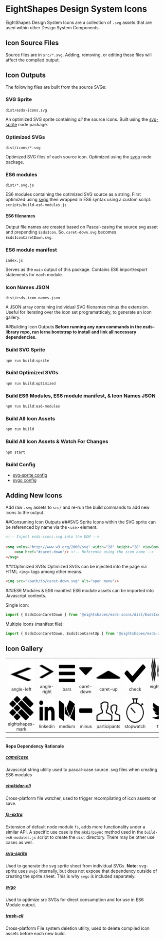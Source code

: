 # EightShapes Design System Icons
EightShapes Design System Icons are a collection of `.svg` assets that are used within other Design System Components.

## Icon Source Files
Source files are in `src/*.svg`. Adding, removing, or editing these files will affect the compiled output.

## Icon Outputs
The following files are built from the source SVGs:

### SVG Sprite
```
dist/esds-icons.svg
```
An optimized SVG sprite containing _all_ the source icons. Built using the [svg-sprite](https://github.com/jkphl/svg-sprite) node package.

### Optimized SVGs
```
dist/icons/*.svg
```
Optimized SVG files of each source icon. Optimized using the [svgo](https://github.com/svg/svgo) node package.

### ES6 modules
```
dist/*.svg.js
```
ES6 modules containing the optimized SVG source as a string. First optimized using [svgo](https://github.com/svg/svgo) then wrapped in ES6 syntax using a custom script: `scripts/build-es6-modules.js`

#### ES6 filenames
Output file names are created based on Pascal-casing the source svg asset and prepending `EsdsIcon`. So, `caret-down.svg` becomes `EsdsIconCaretDown.svg`.

### ES6 module manifest
```
index.js
```
Serves as the `main` output of this package. Contains ES6 import/export statements for each module.

### Icon Names JSON
```
dist/esds-icon-names.json
```
A JSON array containing individual SVG filenames minus the extension. Useful for iterating over the icon set programatticaly, to generate an icon gallery.

##Building Icon Outputs
**Before running any npm commands in the esds-library repo, run lerna bootstrap to install and link all necessary dependencies.**

### Build SVG Sprite
```
npm run build:sprite
```

### Build Optimized SVGs
```
npm run build:optimized
```

### Build ES6 Modules, ES6 module manifest, & Icon Names JSON
```
npm run build:es6-modules
```
### Build All Icon Assets
```
npm run build
```
### Build All Icon Assets & Watch For Changes
```
npm start
```

### Build Config
* [svg-sprite config](./svg-sprite.config.json)
* [svgo config](./svgo.config.json)

## Adding New Icons
Add raw `.svg` assets to `src/` and re-run the build commands to add new icons to the output.

##Consuming Icon Outputs
###SVG Sprite
Icons within the SVG sprite can be referenced by name via the `<use>` element.

```html
<!-- Inject esds-icons.svg into the DOM -->

<svg xmlns="http://www.w3.org/2000/svg" width="28" height="28" viewBox="0 0 28 28">
	<use href="#caret-down"/> <!-- Reference using the icon name -->
</svg>
```

###Optimized SVGs
Optimized SVGs can be injected into the page via HTML `<img>` tags among other means.

```html
<img src="/path/to/caret-down.svg" alt="open menu"/>
```

###ES6 Modules & ES6 manifest
ES6 module assets can be imported into Javascript contexts.

Single icon:

```js
import { EsdsIconCaretDown } from '@eightshapes/esds-icons/dist/EsdsIconCaretDown.svg.js';
```
Multiple icons (manifest file):

```js
import { EsdsIconCaretDown, EsdsIconCaretUp } from '@eightshapes/esds-icons';
```



## Icon Gallery
<!-- MARKDOWNGALLERY: DO NOT EDIT THIS SECTION, AUTOGENERATED -->
||||||||
|:---:|:---:|:---:|:---:|:---:|:---:|:---:|
|<img height="80" width="80" src="src/angle-left.svg" alt="angle-left"/><br>angle-left|<img height="80" width="80" src="src/angle-right.svg" alt="angle-right"/><br>angle-right|<img height="80" width="80" src="src/bars.svg" alt="bars"/><br>bars|<img height="80" width="80" src="src/caret-down.svg" alt="caret-down"/><br>caret-down|<img height="80" width="80" src="src/caret-up.svg" alt="caret-up"/><br>caret-up|<img height="80" width="80" src="src/check.svg" alt="check"/><br>check|<img height="80" width="80" src="src/eightshapes-logo.svg" alt="eightshapes-logo"/><br>eightshapes-logo|
|<img height="80" width="80" src="src/eightshapes-mark.svg" alt="eightshapes-mark"/><br>eightshapes-mark|<img height="80" width="80" src="src/linkedin.svg" alt="linkedin"/><br>linkedin|<img height="80" width="80" src="src/medium.svg" alt="medium"/><br>medium|<img height="80" width="80" src="src/minus.svg" alt="minus"/><br>minus|<img height="80" width="80" src="src/participants.svg" alt="participants"/><br>participants|<img height="80" width="80" src="src/stopwatch.svg" alt="stopwatch"/><br>stopwatch|<img height="80" width="80" src="src/twitter.svg" alt="twitter"/><br>twitter|

<!-- ENDMARKDOWNGALLERY -->

---
#### Repo Dependency Rationale
##### [camelcase](https://github.com/sindresorhus/camelcase#readme)
Javascript string utility used to pascal-case source .svg files when
creating ES6 modules

##### [chokidar-cli](https://github.com/kimmobrunfeldt/chokidar-cli)
Cross-platform file watcher, used to trigger recompilating of icon assets on save.

##### [fs-extra](https://github.com/jprichardson/node-fs-extra)
Extension of default node module `fs`, adds more functionality under a similar API. A specific use case is the `mkdirpSync` method used in the `build-es6-modules.js` script to create the `dist` directory. There may be other use cases as well.

##### [svg-sprite](https://github.com/jkphl/svg-sprite)
Used to generate the svg sprite sheet from individual SVGs. **Note**: svg-sprite uses `svgo` internally, but does not expose that dependency outside of creating the sprite sheet. This is why `svgo` is included separately.

##### [svgo](https://github.com/svg/svgo)
Used to optimize src SVGs for direct consumption and for use in ES6 Module output.

##### [trash-cli](https://github.com/sindresorhus/trash-cli#readme)
Cross-platform File system deletion utility, used to delete compiled icon assets before each new build.

